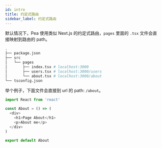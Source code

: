 ```yaml
---
id: intro
title: 约定式路由
sidebar_label: 约定式路由
---
```


默认情况下，Pea 使用类似 Next.js 的约定式路由，`pages` 里面的 `.tsx` 文件会直接映射到路由的 path。

```bash
.
├── package.json
├── src
│   └── pages
│       ├── index.tsx # localhost:3000
│       ├── users.tsx # localhost:3000/users
│       └── about.tsx # localhost:3000/about
└── tsconfig.json
```

举个例子，下面文件会直接到 url 的 path: `/about`。

```js
import React from 'react'

const About = () => (
  <div>
    <h1>Page About</h1>
    <p>About me</p>
  </div>
)

export default About
```
